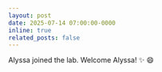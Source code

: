 ```yaml
---
layout: post
date: 2025-07-14 07:00:00-0000
inline: true
related_posts: false
---
```


Alyssa joined the lab. Welcome Alyssa! :sparkles: :smile:

